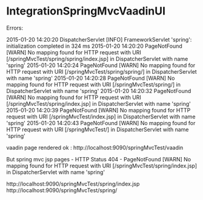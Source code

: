 # IntegrationSpringMvcVaadinUI

Errors:

2015-01-20 14:20:20 DispatcherServlet [INFO] FrameworkServlet 'spring': initialization completed in 324 ms
2015-01-20 14:20:20 PageNotFound [WARN] No mapping found for HTTP request with URI [/springMvcTest/spring/spring/index.jsp] in DispatcherServlet with name 'spring'
2015-01-20 14:20:24 PageNotFound [WARN] No mapping found for HTTP request with URI [/springMvcTest/spring/spring/] in DispatcherServlet with name 'spring'
2015-01-20 14:20:28 PageNotFound [WARN] No mapping found for HTTP request with URI [/springMvcTest/spring/] in DispatcherServlet with name 'spring'
2015-01-20 14:20:32 PageNotFound [WARN] No mapping found for HTTP request with URI [/springMvcTest/spring/index.jsp] in DispatcherServlet with name 'spring'
2015-01-20 14:20:39 PageNotFound [WARN] No mapping found for HTTP request with URI [/springMvcTest/index.jsp] in DispatcherServlet with name 'spring'
2015-01-20 14:20:43 PageNotFound [WARN] No mapping found for HTTP request with URI [/springMvcTest/] in DispatcherServlet with name 'spring'

vaadin page rendered ok : http://localhost:9090/springMvcTest/vaadin

But spring mvc jsp pages - HTTP Status 404 - PageNotFound [WARN] No mapping found for HTTP request with URI [/springMvcTest/spring/index.jsp] in DispatcherServlet with name 'spring'

http://localhost:9090/springMvcTest/spring/index.jsp
http://localhost:9090/springMvcTest/spring/
